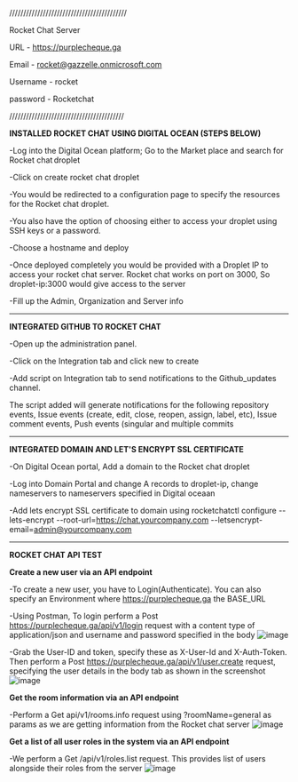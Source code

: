  //////////////////////////////////////////
  
  Rocket Chat Server
  
  URL - https://purplecheque.ga
  
  Email - rocket@gazzelle.onmicrosoft.com
  
  Username - rocket
  
  password - Rocketchat
  
  /////////////////////////////////////////
  

<b>INSTALLED ROCKET CHAT USING DIGITAL OCEAN (STEPS BELOW)</b>

-Log into the Digital Ocean platform; Go to the Market place and search for Rocket chat droplet

-Click on create rocket chat droplet  

-You would be redirected to a configuration page to specify the resources for the Rocket chat droplet. 

-You also have the option of choosing either to access your droplet using SSH keys or a password. 

-Choose a hostname and deploy

-Once deployed completely you would be provided with a Droplet IP to access your rocket chat server. Rocket chat works on port on 3000, So droplet-ip:3000 would give access to the server

-Fill up the Admin, Organization and Server info 

-------------------------------------------------------------------------------------------------------------

  <b>INTEGRATED GITHUB TO ROCKET CHAT</b>

-Open up the administration panel. 

-Click on the Integration tab and click new to create

-Add script on Integration tab to send notifications to the Github_updates channel. 

The script added will generate notifications for the following repository events, Issue events (create, edit, close, reopen, assign, label, etc), Issue comment events, Push events (singular and multiple commits

-------------------------------------------------------------------------------------------------------------

<b>INTEGRATED DOMAIN AND LET'S ENCRYPT SSL CERTIFICATE</b>
  
  -On Digital Ocean portal, Add a domain to the Rocket chat droplet
  
  -Log into Domain Portal and change A records to droplet-ip, change nameservers to nameservers specified in Digital oceaan
  
  -Add lets encrypt SSL certificate to domain using rocketchatctl configure --lets-encrypt --root-url=https://chat.yourcompany.com --letsencrypt-email=admin@yourcompany.com
  
  ------------------------------------------------------------------------------------------------------------
  
  <b>ROCKET CHAT API TEST</b>
  
  <b>Create a new user via an API endpoint</b>
  
  -To create a new user, you have to Login(Authenticate). You can also specify an Environment where https://purplecheque.ga the BASE_URL
  
  -Using Postman, To login perform a Post https://purplecheque.ga/api/v1/login request with a content type of application/json and username and password specified in the body
![image](https://user-images.githubusercontent.com/85682126/125151397-af958b00-e13d-11eb-8004-f41ac3303755.png)

  -Grab the User-ID and token, specify these as X-User-Id and X-Auth-Token. Then perform a Post https://purplecheque.ga/api/v1/user.create request, specifying the user details in the body tab as shown in the screenshot ![image](https://user-images.githubusercontent.com/85682126/125151429-ebc8eb80-e13d-11eb-8550-27813d48649b.png)

  
   <b>Get the room information via an API endpoint</b>
  
  -Perform a Get api/v1/rooms.info request using ?roomName=general as params as we are getting information from the Rocket chat server
  ![image](https://user-images.githubusercontent.com/85682126/125151549-e3bd7b80-e13e-11eb-8c12-8fc9d064ce3a.png)

   <b>Get a list of all user roles in the system via an API endpoint</b>
  
  -We perform a Get /api/v1/roles.list request. This provides list of users alongside their roles from the server
  ![image](https://user-images.githubusercontent.com/85682126/125151453-1e72e400-e13e-11eb-9b65-c96f17140a2d.png)


